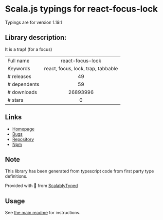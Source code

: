 
# Scala.js typings for react-focus-lock

Typings are for version 1.19.1

## Library description:
It is a trap! (for a focus)

|                    |                 |
| ------------------ | :-------------: |
| Full name          | react-focus-lock |
| Keywords           | react, focus, lock, trap, tabbable |
| # releases         | 49 |
| # dependents       | 59 |
| # downloads        | 26893996 |
| # stars            | 0 |

## Links
- [Homepage](https://github.com/theKashey/react-focus-lock#readme)
- [Bugs](https://github.com/theKashey/react-focus-lock/issues)
- [Repository](https://github.com/theKashey/react-focus-lock)
- [Npm](https://www.npmjs.com/package/react-focus-lock)
    


## Note
This library has been generated from typescript code from first party type definitions.

Provided with :purple_heart: from [ScalablyTyped](https://github.com/oyvindberg/ScalablyTyped)

## Usage
See [the main readme](../../readme.md) for instructions.


